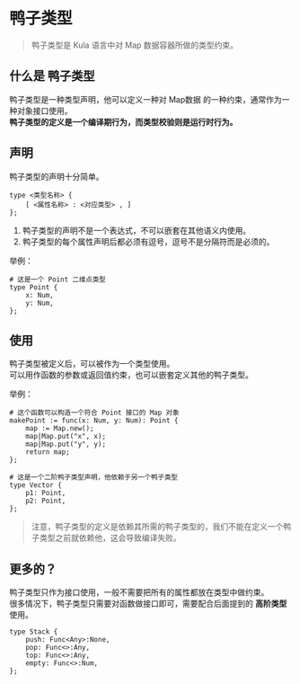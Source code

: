 # 鸭子类型
> 鸭子类型是 Kula 语言中对 Map 数据容器所做的类型约束。

## 什么是 **鸭子类型**
鸭子类型是一种类型声明，他可以定义一种对 Map数据 的一种约束，通常作为一种对象接口使用。  
**鸭子类型的定义是一个编译期行为，而类型校验则是运行时行为。**

## 声明
鸭子类型的声明十分简单。

```
type <类型名称> {
    [ <属性名称> : <对应类型> , ]
};
```

1. 鸭子类型的声明不是一个表达式，不可以嵌套在其他语义内使用。
2. 鸭子类型的每个属性声明后都必须有逗号，逗号不是分隔符而是必须的。

举例：
```kula
# 这是一个 Point 二维点类型
type Point {
    x: Num,
    y: Num,
};
```

## 使用
鸭子类型被定义后，可以被作为一个类型使用。  
可以用作函数的参数或返回值约束，也可以嵌套定义其他的鸭子类型。

举例：
```kula
# 这个函数可以构造一个符合 Point 接口的 Map 对象
makePoint := func(x: Num, y: Num): Point {
    map := Map.new();
    map|Map.put("x", x);
    map|Map.put("y", y);
    return map;
};
```

```kula
# 这是一个二阶鸭子类型声明，他依赖于另一个鸭子类型
type Vector {
    p1: Point, 
    p2: Point,
};
```

> 注意，鸭子类型的定义是依赖其所需的鸭子类型的，我们不能在定义一个鸭子类型之前就依赖他，这会导致编译失败。

## 更多的？
鸭子类型只作为接口使用，一般不需要把所有的属性都放在类型中做约束。  
很多情况下，鸭子类型只需要对函数做接口即可，需要配合后面提到的 **高阶类型** 使用。

```kula
type Stack {
    push: Func<Any>:None,
    pop: Func<>:Any,
    top: Func<>:Any,
    empty: Func<>:Num,
};
```
